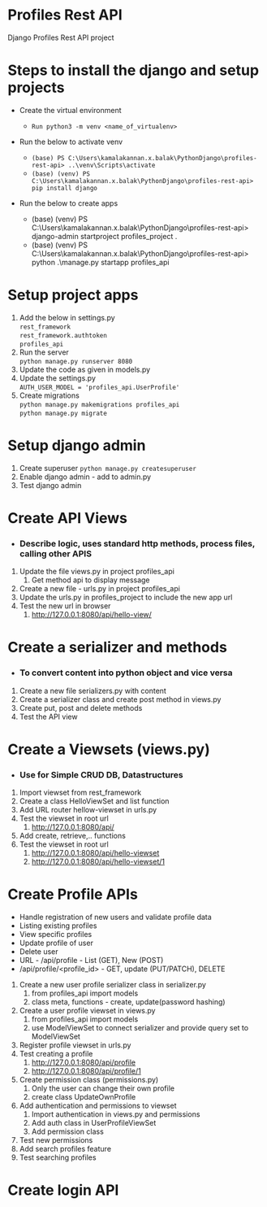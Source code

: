 # Profiles Rest API

Django Profiles Rest API project 

# Steps to install the django and setup projects
* Create the virtual environment  
  * `Run python3 -m venv <name_of_virtualenv>`
* Run the below to activate venv
  * `(base) PS C:\Users\kamalakannan.x.balak\PythonDjango\profiles-rest-api> ..\venv\Scripts\activate`
  * `(base) (venv) PS C:\Users\kamalakannan.x.balak\PythonDjango\profiles-rest-api> pip install django`

* Run the below to create apps
  * (base) (venv) PS C:\Users\kamalakannan.x.balak\PythonDjango\profiles-rest-api> django-admin startproject profiles_project .
  * (base) (venv) PS C:\Users\kamalakannan.x.balak\PythonDjango\profiles-rest-api> python .\manage.py startapp profiles_api

# Setup project apps
1. Add the below in settings.py  
`rest_framework`    
 `rest_framework.authtoken`    
 `profiles_api`
2. Run the server  
   `python manage.py runserver 8080`
3. Update the code as given in models.py
4. Update the settings.py  
   `AUTH_USER_MODEL = 'profiles_api.UserProfile'`
5. Create migrations  
    `python manage.py makemigrations profiles_api`  
    `python manage.py migrate`

# Setup django admin
1. Create superuser
   `python manage.py createsuperuser`
2. Enable django admin - add to admin.py  
3. Test django admin

# Create API Views
* ### Describe logic, uses standard http methods, process files, calling other APIS
1. Update the file views.py in project profiles_api
   1. Get method api to display message
2. Create a new file - urls.py in project profiles_api
3. Update the urls.py in profiles_project to include the new app url
4. Test the new url in browser
   1. http://127.0.0.1:8080/api/hello-view/

# Create a serializer and methods
* ### To convert content into python object and vice versa
1. Create a new file serializers.py with content
2. Create a serializer class and create post method in views.py
3. Create put, post and delete methods
4. Test the API view

# Create a Viewsets (views.py)
* ### Use for Simple CRUD DB, Datastructures
1. Import viewset from rest_framework 
2. Create a class HelloViewSet and list function
3. Add URL router hellow-viewset in urls.py
4. Test the viewset in root url
   1. http://127.0.0.1:8080/api/
5. Add create, retrieve,.. functions
6. Test the viewset in root url
   1. http://127.0.0.1:8080/api/hello-viewset
   2. http://127.0.0.1:8080/api/hello-viewset/1

# Create Profile APIs
* Handle registration of new users and validate profile data
* Listing existing profiles
* View specific profiles
* Update profile of user
* Delete user
* URL - /api/profile - List (GET), New (POST)
* /api/profile/<profile_id> - GET, update (PUT/PATCH), DELETE
1. Create a new user profile serializer class in serializer.py
   1. from profiles_api import models 
   2. class meta, functions - create, update(password hashing)
2. Create a user profile viewset in views.py
   1. from profiles_api import models
   2. use ModelViewSet to connect serializer and provide query set to ModelViewSet
3. Register profile viewset in urls.py
4. Test creating a profile
   1. http://127.0.0.1:8080/api/profile
   2. http://127.0.0.1:8080/api/profile/1
5. Create permission class (permissions.py)
   1. Only the user can change their own profile
   2. create class UpdateOwnProfile
6. Add authentication and permissions to viewset
   1. Import authentication in views.py and permissions
   2. Add auth class in UserProfileViewSet
   3. Add permission class 
7. Test new permissions
8. Add search profiles feature
9. Test searching profiles

# Create login API

